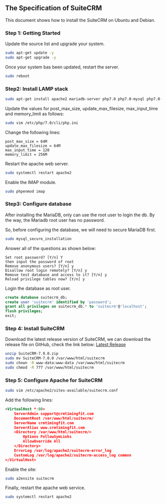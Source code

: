 ## The Specification of SuiteCRM

This document shows how to install the SuiteCRM on Ubuntu and Debian.

### Step 1: Getting Started

Update the source list and upgrade your system.
```bash
sudo apt-get update -y
sudo apt-get upgrade -y
```

Once your system bas been updated, restart the server.
```bash
sudo reboot
```

### Step2: Install LAMP stack
```bash
sudo apt-get install apache2 mariadb-server php7.0 php7.0-mysql php7.0-gd php7.0-curl php7.0-imap libapache2-mod-php7.0 php7.0-mcrypt php7.0-xml php7.0-json php7.0-zip -y
```

Update the values for post_max_size, update_max_filesize, max_input_time and memory_limit as follows:
```bash
sudo vim /etc/php/7.0/cli/php.ini
```

Change the following lines:
```
post_max_size = 64M
update_max_filesize = 64M
max_input_time = 120
memory_limit = 256M
```

Restart the apache web server.
```bash
sudo systemctl restart apache2
```

Enable the IMAP module.
```bash
sudo phpenmod imap
```

### Step3: Configure database
After installing the MariaDB, only can use the root user to login the db. By the way, the Mariadb root user has no password.

So, before configuring the database, we will need to secure MariaDB first.
```bash
sudo mysql_secure_installation
```
Answer all of the questions as shown below:
```
Set root password? [Y/n] Y
then input the password of root
Remove anonymous users? [Y/n] y
Disallow root login remotely? [Y/n] y
Remove test database and access to it? [Y/n] y
Reload privilege tables now? [Y/n] y
```

Login the database as root user.
```sql
create database suitecrm_db;
create user 'suitecrm' identified by 'password';
grant all privileges on suitecrm_db.* to 'suitecrm'@'localhost';
flush privileges;
exit;
```

### Step 4: Install SuiteCRM
Download the latest release version of SuiteCRM, we can download the release file on GitHub, check the link below:
[Latest Release](https://github.com/salesagility/SuiteCRM/releases)

```bash
unzip SuiteCRM-7.9.0.zip
sudo mv SuiteCRM-7.0.0 /var/www/html/suitecrm
sudo chown -R www-data:www-data /var/www/html/suitecrm
sudo chmod -R 777 /var/www/html/suitecrm
```

### Step 5: Configure Apache for SuiteCRM
```bash
sudo vim /etc/apache2/sites-available/suitecrm.conf
```

Add the following lines:
```xml
<VirtualHost *:80>
    ServerAdmin support@crmtimingfit.com
    DocumentRoot /var/www/html/suitecrm/
    ServerName crmtimingfit.com
    ServerAlias www.crmtimingfit.com
    <Directory /var/www/html/suitecrm/>
        Options FollowSymLinks
        AllowOverride All
    </Directory>
    ErrorLog /var/log/apache2/suitecrm-error_log
    CustomLog /var/log/apache2/suitecrm-access_log common
</VirtualHost>
```

Enable the site:
```bash
sudo a2ensite suitecrm
```

Finally, restart the apache web service.
```bash
sudo systemctl restart apache2
```
